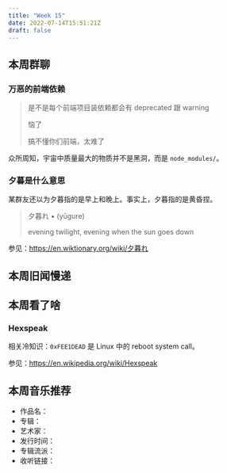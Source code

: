```yaml
---
title: "Week 15"
date: 2022-07-14T15:51:21Z
draft: false
---
```


## 本周群聊

### 万恶的前端依赖

> 是不是每个前端项目装依赖都会有 deprecated 跟 warning
> 
> 恼了
> 
> 搞不懂你们前端，太难了

众所周知，宇宙中质量最大的物质并不是黑洞，而是 `node_modules/`。

### 夕暮是什么意思

某群友还以为夕暮指的是早上和晚上。事实上，夕暮指的是黄昏捏。

> 夕暮れ • (yūgure) 
> 
> evening twilight, evening when the sun goes down

参见：<https://en.wiktionary.org/wiki/夕暮れ>

## 本周旧闻慢递

## 本周看了啥

### Hexspeak

相关冷知识：`0xFEE1DEAD` 是 Linux 中的 reboot system call。

参见：<https://en.wikipedia.org/wiki/Hexspeak>

## 本周音乐推荐

- 作品名：
- 专辑：
- 艺术家：
- 发行时间：
- 专辑流派：
- 收听链接：